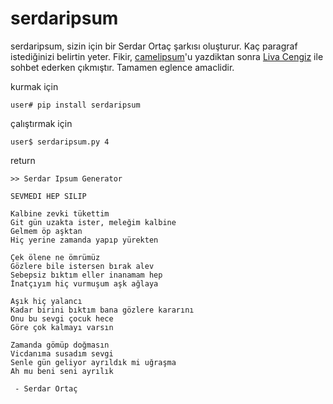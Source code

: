 # serdaripsum
serdaripsum, sizin için bir Serdar Ortaç şarkısı oluşturur. Kaç paragraf istediğinizi belirtin yeter.
Fikir, [camelipsum](https://github.com/camelware/camel-ipsum-python)'u yazdiktan sonra [Liva Cengiz](https://github.com/livacengiz) ile sohbet ederken çıkmıştır. Tamamen eglence amaclidir.

kurmak için

```
user# pip install serdaripsum
```

çalıştırmak için 

```
user$ serdaripsum.py 4
```

return 

```
>> Serdar Ipsum Generator

SEVMEDI HEP SILIP

Kalbine zevki tükettim
Git gün uzakta ister, meleğim kalbine
Gelmem öp aşktan
Hiç yerine zamanda yapıp yürekten

Çek ölene ne ömrümüz
Gözlere bile istersen bırak alev
Sebepsiz bıktım eller inanamam hep
İnatçıyım hiç vurmuşum aşk ağlaya

Aşık hiç yalancı
Kadar birini bıktım bana gözlere kararını
Onu bu sevgi çocuk hece
Göre çok kalmayı varsın

Zamanda gömüp doğmasın
Vicdanıma susadım sevgi
Senle gün geliyor ayrıldık mi uğraşma
Ah mu beni seni ayrılık

 - Serdar Ortaç

```
